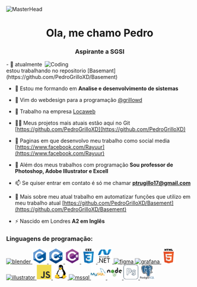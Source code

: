 ![MasterHead](https://img.freepik.com/premium-vector/abstract-geometric-polygon-background-wallpaper-header-cover-with-triangle-shape-low-polly_206846-1144.jpg?w=2000)
<h1 align="center">Ola, me chamo Pedro</h1>
<h3 align="center">Aspirante a SGSI</h3>
<img align="right" alt="Coding" width="400" src="https://sempreupdate.com.br/wp-content/uploads/2019/10/tux-linux-gif.gif">
- 🔭 atualmente estou trabalhando no repositorio [Basemant](https://github.com/PedroGrilloXD/Basement)

- 🌱 Estou me formando em **Analise e desenvolvimento de sistemas**

- 👯 Vim do webdesign para a programação [@grillowd](https://www.instagram.com/grillowd/)

- 🤝 Trabalho na empresa [Locaweb](https://www.locaweb.com.br)

- 👨‍💻 Meus projetos mais atuais estão aqui no Git [https://github.com/PedroGrilloXD](https://github.com/PedroGrilloXD)

- 📝 Paginas em que desenvolvo meu trabalho como social media [https://www.facebook.com/Rayuur](https://www.facebook.com/Rayuur)

- 💬 Além dos meus trabalhos com programação **Sou professor de Photoshop, Adobe Illustrator e Excell**

- 📫 Se quiser entrar em contato é só me chamar **ptrugillo17@gmail.com**

- 📄 Mais sobre meu atual trabalho em automatizar funções que utilizo em meu trabalho atual [https://github.com/PedroGrilloXD/Basement](https://github.com/PedroGrilloXD/Basement)

- ⚡ Nascido em Londres **A2 em Inglês**


<p align="left">
</p>

<h3 align="left">Linguagens de programação:</h3>
<p align="left"> <a href="https://www.blender.org/" target="_blank" rel="noreferrer"> <img src="https://download.blender.org/branding/community/blender_community_badge_white.svg" alt="blender" width="40" height="40"/> </a> <a href="https://www.cprogramming.com/" target="_blank" rel="noreferrer"> <img src="https://raw.githubusercontent.com/devicons/devicon/master/icons/c/c-original.svg" alt="c" width="40" height="40"/> </a> <a href="https://www.w3schools.com/cpp/" target="_blank" rel="noreferrer"> <img src="https://raw.githubusercontent.com/devicons/devicon/master/icons/cplusplus/cplusplus-original.svg" alt="cplusplus" width="40" height="40"/> </a> <a href="https://www.w3schools.com/cs/" target="_blank" rel="noreferrer"> <img src="https://raw.githubusercontent.com/devicons/devicon/master/icons/csharp/csharp-original.svg" alt="csharp" width="40" height="40"/> </a> <a href="https://www.w3schools.com/css/" target="_blank" rel="noreferrer"> <img src="https://raw.githubusercontent.com/devicons/devicon/master/icons/css3/css3-original-wordmark.svg" alt="css3" width="40" height="40"/> </a> <a href="https://dotnet.microsoft.com/" target="_blank" rel="noreferrer"> <img src="https://raw.githubusercontent.com/devicons/devicon/master/icons/dot-net/dot-net-original-wordmark.svg" alt="dotnet" width="40" height="40"/> </a> <a href="https://www.figma.com/" target="_blank" rel="noreferrer"> <img src="https://www.vectorlogo.zone/logos/figma/figma-icon.svg" alt="figma" width="40" height="40"/> </a> <a href="https://grafana.com" target="_blank" rel="noreferrer"> <img src="https://www.vectorlogo.zone/logos/grafana/grafana-icon.svg" alt="grafana" width="40" height="40"/> </a> <a href="https://www.w3.org/html/" target="_blank" rel="noreferrer"> <img src="https://raw.githubusercontent.com/devicons/devicon/master/icons/html5/html5-original-wordmark.svg" alt="html5" width="40" height="40"/> </a> <a href="https://www.adobe.com/in/products/illustrator.html" target="_blank" rel="noreferrer"> <img src="https://www.vectorlogo.zone/logos/adobe_illustrator/adobe_illustrator-icon.svg" alt="illustrator" width="40" height="40"/> </a> <a href="https://developer.mozilla.org/en-US/docs/Web/JavaScript" target="_blank" rel="noreferrer"> <img src="https://raw.githubusercontent.com/devicons/devicon/master/icons/javascript/javascript-original.svg" alt="javascript" width="40" height="40"/> </a> <a href="https://www.linux.org/" target="_blank" rel="noreferrer"> <img src="https://raw.githubusercontent.com/devicons/devicon/master/icons/linux/linux-original.svg" alt="linux" width="40" height="40"/> </a> <a href="https://www.microsoft.com/en-us/sql-server" target="_blank" rel="noreferrer"> <img src="https://www.svgrepo.com/show/303229/microsoft-sql-server-logo.svg" alt="mssql" width="40" height="40"/> </a> <a href="https://www.mysql.com/" target="_blank" rel="noreferrer"> <img src="https://raw.githubusercontent.com/devicons/devicon/master/icons/mysql/mysql-original-wordmark.svg" alt="mysql" width="40" height="40"/> </a> <a href="https://nodejs.org" target="_blank" rel="noreferrer"> <img src="https://raw.githubusercontent.com/devicons/devicon/master/icons/nodejs/nodejs-original-wordmark.svg" alt="nodejs" width="40" height="40"/> </a> <a href="https://www.photoshop.com/en" target="_blank" rel="noreferrer"> <img src="https://raw.githubusercontent.com/devicons/devicon/master/icons/photoshop/photoshop-line.svg" alt="photoshop" width="40" height="40"/> </a> <a href="https://www.postgresql.org" target="_blank" rel="noreferrer"> <img src="https://raw.githubusercontent.com/devicons/devicon/master/icons/postgresql/postgresql-original-wordmark.svg" alt="postgresql" width="40" height="40"/> </a> </p>
